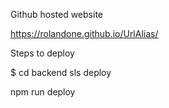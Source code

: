 Github hosted website

https://rolandone.github.io/UrlAlias/

Steps to deploy

$ cd backend sls deploy

npm run deploy